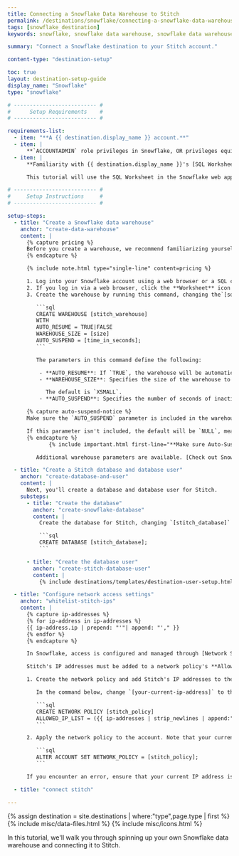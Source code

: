 ```yaml
---
title: Connecting a Snowflake Data Warehouse to Stitch
permalink: /destinations/snowflake/connecting-a-snowflake-data-warehouse-to-stitch
tags: [snowflake_destination]
keywords: snowflake, snowflake data warehouse, snowflake data warehouse, snowflake etl, etl to snowflake, snowflake destination

summary: "Connect a Snowflake destination to your Stitch account."

content-type: "destination-setup"

toc: true
layout: destination-setup-guide
display_name: "Snowflake"
type: "snowflake"

# -------------------------- #
#      Setup Requirements    #
# -------------------------- #

requirements-list:
  - item: "**A {{ destination.display_name }} account.**"
  - item: |
      **`ACCOUNTADMIN` role privileges in Snowflake, OR privileges equivalent to the `SECURITYADMIN` and `SYSADMIN` roles**. [More info on Snowflake's user roles can be found here](https://docs.snowflake.net/manuals/user-guide/security-access-control.html#system-defined-roles){:target="_blank"}.
  - item: |
      **Familiarity with {{ destination.display_name }}'s [SQL Worksheet feature](https://docs.snowflake.net/manuals/user-guide/snowflake-manager.html#worksheet-page){:target="_blank"} OR access to to a SQL client.**

      This tutorial will use the SQL Worksheet in the Snowflake web app to run SQL commands.

# -------------------------- #
#     Setup Instructions     #
# -------------------------- #

setup-steps:
  - title: "Create a Snowflake data warehouse"
    anchor: "create-data-warehouse"
    content: |
      {% capture pricing %}
      Before you create a warehouse, we recommend familiarizing yourself with [Snowflake's pricing and automated warehouse management features](https://docs.snowflake.net/manuals/user-guide/warehouses-considerations.html){:target="_blank"}.
      {% endcapture %}

      {% include note.html type="single-line" content=pricing %}

      1. Log into your Snowflake account using a web browser or a SQL client.
      2. If you log in via a web browser, click the **Worksheet** icon at the top of the page.
      3. Create the warehouse by running this command, changing the`[square_brackets]` to the values you want:

         ```sql
         CREATE WAREHOUSE [stitch_warehouse]
         WITH
         AUTO_RESUME = TRUE|FALSE
         WAREHOUSE_SIZE = [size]
         AUTO_SUSPEND = [time_in_seconds];
         ```

         The parameters in this command define the following:

          - **AUTO_RESUME**: If `TRUE`, the warehouse will be automatically resumed when accessed by a SQL statement. If `FALSE`, the warehouse will only start again when explicitly resumed through the Snowflake web interface or using `ALTER WAREHOUSE`.
          - **WAREHOUSE_SIZE**: Specifies the size of the warehouse to create. Accepted values are `XSMALL`, `SMALL`, `MEDIUM`, `LARGE`, `XLARGE`, `XXLARGE`, `XXXXLARGE`, and `XXXXLARGE`.

            The default is `XSMALL`.
          - **AUTO_SUSPEND**: Specifies the number of seconds of inactivity after which a warehouse is automatically suspended.

      {% capture auto-suspend-notice %}
      Make sure the `AUTO_SUSPEND` parameter is included in the warehouse creation command. This parameter determines how many seconds of inactivity must pass before a warehouse is automatically suspended.

      If this parameter isn't included, the default will be `NULL`, meaning that the warehouse will never automatically suspend. As a result, Snowflake credits will continue to be consumed even if the warehouse is inactive.
      {% endcapture %}
             {% include important.html first-line="**Make sure Auto-Suspend is enabled:**" content=auto-suspend-notice %}

         Additional warehouse parameters are available. [Check out Snowflake's documentation for detailed explanations.](https://docs.snowflake.net/manuals/sql-reference/sql/create-warehouse.html)

  - title: "Create a Stitch database and database user"
    anchor: "create-database-and-user"
    content: |
      Next, you'll create a database and database user for Stitch.
    substeps:
      - title: "Create the database"
        anchor: "create-snowflake-database"
        content: |
          Create the database for Stitch, changing `[stitch_database]` to what you want the database to be called:

          ```sql
          CREATE DATABASE [stitch_database];
          ```

      - title: "Create the database user"
        anchor: "create-stitch-database-user"
        content: |
          {% include destinations/templates/destination-user-setup.html %}

  - title: "Configure network access settings"
    anchor: "whitelist-stitch-ips"
    content: |
      {% capture ip-addresses %}
      {% for ip-address in ip-addresses %}
      {{ ip-address.ip | prepend: "'"| append: "'," }}
      {% endfor %}
      {% endcapture %}

      In Snowflake, access is configured and managed through [Network Security Policies](https://docs.snowflake.net/manuals/user-guide/network-policies.html). 

      Stitch's IP addresses must be added to a network policy's **Allowed IP List** for the connection to be successful.

      1. Create the network policy and add Stitch's IP addresses to the list of allowed IP addresses.

         In the command below, change `[your-current-ip-address]` to the current IP address of the computer you're working on - this is required for the next step:

         ```sql
         CREATE NETWORK POLICY [stitch_policy]
         ALLOWED_IP_LIST = ({{ ip-addresses | strip_newlines | append:"'[your-current-ip-address]'" }});
         ```

      2. Apply the network policy to the account. Note that your current IP address must be included in the Allowed IP List to run this command successfully:

         ```sql
         ALTER ACCOUNT SET NETWORK_POLICY = [stitch_policy];
         ```

      If you encounter an error, ensure that your current IP address is in the Allowed IP List and try again. [Contact Snowflake support]({{ destination.contact-support }}) if errors persist.

  - title: "connect stitch"

---
```

{% assign destination = site.destinations | where:"type",page.type | first %}
{% include misc/data-files.html %}
{% include misc/icons.html %}

In this tutorial, we'll walk you through spinning up your own Snowflake data warehouse and connecting it to Stitch.